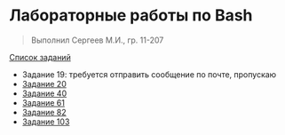 # Лабораторные работы по Bash
> Выполнил Сергеев М.И., гр. 11-207

[Список заданий](https://docs.google.com/document/d/0Bxh3Eu1qx6W9V0V5U2lpVzN6QzVuSFN3eV9vSUpqcFFrZDRB/edit?resourcekey=0-lWqOAbe_lLg3Zhz3iqfXfg)

* Задание 19: требуется отправить сообщение по почте, пропускаю
* [Задание 20](task20/README.md)
* [Задание 40](task40/README.md)
* [Задание 61](task61/README.md)
* [Задание 82](task82/README.md)
* [Задание 103](task103/README.md)
